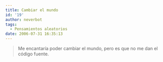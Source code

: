 ```yaml
---
title: Cambiar el mundo
id: '19'
author: neverbot
tags:
  - Pensamientos aleatorios
date: 2006-07-31 16:35:13
---
```


> Me encantaría poder cambiar el mundo, pero es que no me dan el código fuente.